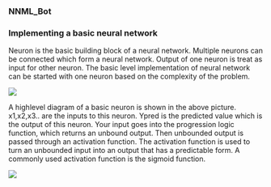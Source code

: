 ### NNML_Bot

### Implementing a basic neural network
Neuron is the basic building block of a neural network. Multiple neurons can be connected which form a neural network. Output of one neuron is treat as input for other neuron. The basic level implementation of neural network can be started with one neuron based on the complexity of the problem. 

<img src="https://faizan-tariq.github.io/NNML_Bot/NNML.png"/>

A highlevel diagram of a basic neuron is shown in the above picture. 
x1,x2,x3.. are the inputs to this neuron. Ypred is the predicted value which is the output of this neuron. Your input goes into the progression logic function, which returns an unbound output. Then unbounded output is passed through an activation function. The activation function is used to turn an unbounded input into an output that has a predictable form. A commonly used activation function is the sigmoid function. 

<img src="https://faizan-tariq.github.io/NNML_Bot/sigmoid.png"/>

